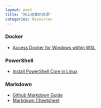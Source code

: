```yaml
---
layout: post
title: "网上收集的资源"
categories: Resources
---
```


### Docker
* [Access Docker for Windows within WSL](https://blogs.technet.microsoft.com/virtualization/2017/12/08/wsl-interoperability-with-docker/)

### PowerShell
* [Install PowerShell Core in Linux](https://docs.microsoft.com/en-us/powershell/scripting/setup/installing-powershell-core-on-macos-and-linux?view=powershell-5.1#ubuntu-1604)

### Markdown
* [Github Markdown Guide](https://guides.github.com/features/mastering-markdown/)
* [Markdown Cheetsheet](https://github.com/adam-p/markdown-here/wiki/Markdown-Cheatsheet)